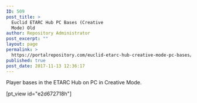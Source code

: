 ```yaml
---
ID: 509
post_title: >
  Euclid ETARC Hub PC Bases (Creative
  Mode) Old
author: Repository Administrator
post_excerpt: ""
layout: page
permalink: >
  https://portalrepository.com/euclid-etarc-hub-creative-mode-pc-bases/
published: true
post_date: 2017-11-13 12:36:17
---
```

Player bases in the ETARC Hub on PC in Creative Mode.

[pt_view id="e2d672718h"]